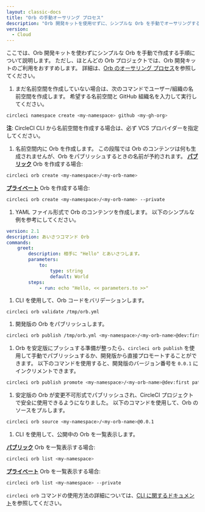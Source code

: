 ```yaml
---
layout: classic-docs
title: "Orb の手動オーサリング プロセス"
description: "Orb 開発キットを使用せずに、シンプルな Orb を手動でオーサリングする方法を説明します。"
version:
  - Cloud
---
```


ここでは、Orb 開発キットを使わずにシンプルな Orb を手動で作成する手順について説明します。 ただし、ほとんどの Orb プロジェクトでは、Orb 開発キットのご利用をおすすめします。 詳細は、[Orb のオーサリング プロセス]({{site.baseurl}}/ja/2.0/orb-author)を参照してください。

1. まだ名前空間を作成していない場合は、次のコマンドでユーザー/組織の名前空間を作成します。 希望する名前空間と GitHub 組織名を入力して実行してください。
```sh
circleci namespace create <my-namespace> github <my-gh-org>
```
**注**: CircleCI CLI から名前空間を作成する場合は、必ず VCS プロバイダーを指定してください。

1. 名前空間内に Orb を作成します。 この段階では Orb のコンテンツは何も生成されませんが、Orb をパブリッシュするときの名前が予約されます。 **[パブリック](https://circleci.com/docs/ja/2.0/orb-intro/#public-orbs)** Orb を作成する場合:
```sh
circleci orb create <my-namespace>/<my-orb-name>
```
**[プライベート](https://circleci.com/docs/ja/2.0/orb-intro/#private-orbs)** Orb を作成する場合:
```sh
circleci orb create <my-namespace>/<my-orb-name> --private
```

1. YAML ファイル形式で Orb のコンテンツを作成します。 以下のシンプルな例を参考にしてください。
```yaml
version: 2.1
description: あいさつコマンド Orb
commands:
    greet:
        description: 相手に "Hello" とあいさつします。
        parameters:
            to:
                type: string
                default: World
        steps:
            - run: echo "Hello, << parameters.to >>"

```

1. CLI を使用して、Orb コードをバリデーションします。
```
circleci orb validate /tmp/orb.yml
```

1. 開発版の Orb をパブリッシュします。
```sh
circleci orb publish /tmp/orb.yml <my-namespace>/<my-orb-name>@dev:first
```

1. Orb を安定版にプッシュする準備が整ったら、`circleci orb publish` を使用して手動でパブリッシュするか、開発版から直接プロモートすることができます。 以下のコマンドを使用すると、開発版のバージョン番号を `0.0.1` にインクリメントできます。
```sh
circleci orb publish promote <my-namespace>/<my-orb-name>@dev:first patch

```

1. 安定版の Orb が変更不可形式でパブリッシュされ、CircleCI プロジェクトで安全に使用できるようになりました。 以下のコマンドを使用して、Orb のソースをプルします。
```sh
circleci orb source <my-namespace>/<my-orb-name>@0.0.1
```

1. CLI を使用して、公開中の Orb を一覧表示します。

**[パブリック](https://circleci.com/docs/ja/2.0/orb-intro/#public-orbs)** Orb を一覧表示する場合:
```sh
circleci orb list <my-namespace>
```

**[プライベート](https://circleci.com/docs/ja/2.0/orb-intro/#private-orbs)** Orb を一覧表示する場合:
```sh
circleci orb list <my-namespace> --private

```

`circleci orb` コマンドの使用方法の詳細については、[CLI に関するドキュメント](https://circleci-public.github.io/circleci-cli/circleci_orb.html)を参照してください。